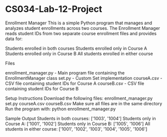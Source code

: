 # CS034-Lab-12-Project
Enrollment Manager
This is a  simple Python program that manages and analyzes student enrollments across two courses.
The Enrollment Manager reads student IDs from two separate course enrollment files and provides data for:

Students enrolled in both courses
Students enrolled only in Course A
Students enrolled only in Course B
All students enrolled in either course

Files

enrollment_manager.py - Main program file containing the EnrollmentManager class
set.py - Custom Set implementation
courseA.csv - CSV file containing student IDs for Course A
courseB.csv - CSV file containing student IDs for Course B

Setup Instructions
Download the following files:
enrollment_manager.py
set.py
courseA.csv
courseB.csv
Make sure all files are in the same directory
Run the program with:
python enrollment_manager.py

Sample Output
Students in both courses:
['1003', '1004']
Students only in Course A:
['1001', '1002']
Students only in Course B:
['1005', '1006']
All students in either course:
['1001', '1002', '1003', '1004', '1005', '1006']
